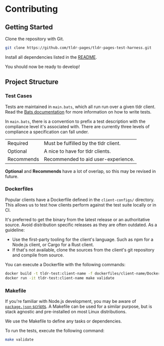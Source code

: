 # Contributing

## Getting Started

Clone the repository with Git.

```sh
git clone https://github.com/tldr-pages/tldr-pages-test-harness.git
```

Install all dependencies listed in the [README](./README.md#dependencies).

You should now be ready to develop!

## Project Structure

### Test Cases

Tests are maintained in `main.bats`, which all run run over a given tldr client. Read the [Bats documentation](https://bats-core.readthedocs.io/en/stable/writing-tests.html) for more information on how to write tests.

In `main.bats`, there is a convention to prefix a test description with the compliance level it's associated with. There are currently three levels of compliance a specification can fall under.

| | |
|---|---|
| Required | Must be fulfilled by the tldr client. |
| Optional | A nice to have for tldr clients. |
| Recommends | Recommended to aid user-experience. |

**Optional** and **Recommends** have a lot of overlap, so this may be revised in future.

### Dockerfiles

Popular clients have a Dockerfile defined in the `client-configs/` directory. This allows us to test how clients perform against the test suite locally or in CI.

It's preferred to get the binary from the latest release or an authoritative source. Avoid distribution specific releases as they are often outdated. As a guideline: 

* Use the first-party tooling for the client's language. Such as npm for a Node.js client, or Cargo for a Rust client.
* If that's not available, clone the sources from the client's git repository and compile from source.

You can execute a Dockerfile with the following commands:

```sh
docker build -t tldr-test:client-name -f dockerfiles/client-name/Dockerfile .
docker run -it tldr-test:client-name make validate
```

### Makefile

If you're familiar with Node.js development, you may be aware of [`package.json` scripts](https://docs.npmjs.com/cli/v9/using-npm/scripts). A Makefile can be used for a similar purpose, but is stack agnostic and pre-installed on most Linux distributions.

We use the Makefile to define any tasks or dependencies.

To run the tests, execute the following command:

```sh
make validate
```
